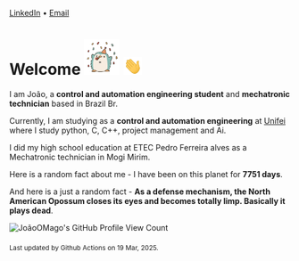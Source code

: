 [LinkedIn](https://www.linkedin.com/in/joão-pedro-gozzoli-b95641301/) &bull;
[Email](joaopedrogozzoli@gmail.com)

# Welcome <img src="happy.gif" height="64px" /> <img src="wave.gif" height="32px" />

I am João, a  **control and automation engineering student** and **mechatronic technician** based in Brazil Br.

Currently, I am studying as a **control and automation engineering** at [Unifei](https://unifei.edu.br) where I study python, C, C++, project management and Ai.

I did my high school education at ETEC Pedro Ferreira alves as a Mechatronic technician in Mogi Mirim.

Here is a random fact about me - I have been on this planet for **7751 days**.

And here is a just a random fact -  **As a defense mechanism, the North American Opossum closes its eyes and becomes totally limp. Basically it plays dead**.

![JoãoOMago's GitHub Profile View Count](https://komarev.com/ghpvc/?username=JoaoOMago)

<sub>Last updated by Github Actions on 19 Mar, 2025.</sub>
